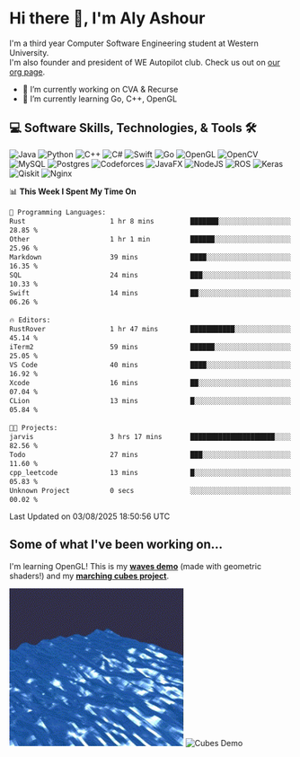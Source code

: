 # Hi there 👋, I'm Aly Ashour
I'm a third year Computer Software Engineering student at Western University.  
I'm also founder and president of WE Autopilot club. Check us out on [our org page](https://github.com/WE-Autopilot).

- 🔭 I’m currently working on CVA & Recurse
- 🌱 I’m currently learning Go, C++, OpenGL

## 💻 Software Skills, Technologies, & Tools 🛠️

![Java](https://img.shields.io/badge/java-%23ED8B00.svg?style=for-the-badge&logo=openjdk&logoColor=white)
![Python](https://img.shields.io/badge/python-3670A0?style=for-the-badge&logo=python&logoColor=ffdd54)
![C++](https://img.shields.io/badge/c++-%2300599C.svg?style=for-the-badge&logo=c%2B%2B&logoColor=white)
![C#](https://img.shields.io/badge/c%23-%23239120.svg?style=for-the-badge&logo=csharp&logoColor=white)
![Swift](https://img.shields.io/badge/swift-F54A2A?style=for-the-badge&logo=swift&logoColor=white)
![Go](https://img.shields.io/badge/go-%2300ADD8.svg?style=for-the-badge&logo=go&logoColor=white)
![OpenGL](https://img.shields.io/badge/OpenGL-%23FFFFFF.svg?style=for-the-badge&logo=opengl)
![OpenCV](https://img.shields.io/badge/opencv-%23white.svg?style=for-the-badge&logo=opencv&logoColor=white)
![MySQL](https://img.shields.io/badge/mysql-4479A1.svg?style=for-the-badge&logo=mysql&logoColor=white)
![Postgres](https://img.shields.io/badge/postgres-%23316192.svg?style=for-the-badge&logo=postgresql&logoColor=white)
![Codeforces](https://img.shields.io/badge/Codeforces-445f9d?style=for-the-badge&logo=Codeforces&logoColor=white)
![JavaFX](https://img.shields.io/badge/javafx-%23FF0000.svg?style=for-the-badge&logo=javafx&logoColor=white)
![NodeJS](https://img.shields.io/badge/node.js-6DA55F?style=for-the-badge&logo=node.js&logoColor=white)
![ROS](https://img.shields.io/badge/ros-%230A0FF9.svg?style=for-the-badge&logo=ros&logoColor=white)
![Keras](https://img.shields.io/badge/Keras-%23D00000.svg?style=for-the-badge&logo=Keras&logoColor=white)
![Qiskit](https://img.shields.io/badge/Qiskit-%236929C4.svg?style=for-the-badge&logo=Qiskit&logoColor=white)
![Nginx](https://img.shields.io/badge/nginx-%23009639.svg?style=for-the-badge&logo=nginx&logoColor=white)
<br>


<!--START_SECTION:waka-->
📊 **This Week I Spent My Time On** 

```text
💬 Programming Languages: 
Rust                     1 hr 8 mins         ███████░░░░░░░░░░░░░░░░░░   28.85 % 
Other                    1 hr 1 min          ██████░░░░░░░░░░░░░░░░░░░   25.96 % 
Markdown                 39 mins             ████░░░░░░░░░░░░░░░░░░░░░   16.35 % 
SQL                      24 mins             ███░░░░░░░░░░░░░░░░░░░░░░   10.33 % 
Swift                    14 mins             ██░░░░░░░░░░░░░░░░░░░░░░░   06.26 % 

🔥 Editors: 
RustRover                1 hr 47 mins        ███████████░░░░░░░░░░░░░░   45.14 % 
iTerm2                   59 mins             ██████░░░░░░░░░░░░░░░░░░░   25.05 % 
VS Code                  40 mins             ████░░░░░░░░░░░░░░░░░░░░░   16.92 % 
Xcode                    16 mins             ██░░░░░░░░░░░░░░░░░░░░░░░   07.04 % 
CLion                    13 mins             █░░░░░░░░░░░░░░░░░░░░░░░░   05.84 % 

🐱‍💻 Projects: 
jarvis                   3 hrs 17 mins       █████████████████████░░░░   82.56 % 
Todo                     27 mins             ███░░░░░░░░░░░░░░░░░░░░░░   11.60 % 
cpp_leetcode             13 mins             █░░░░░░░░░░░░░░░░░░░░░░░░   05.83 % 
Unknown Project          0 secs              ░░░░░░░░░░░░░░░░░░░░░░░░░   00.02 % 
```


 Last Updated on 03/08/2025 18:50:56 UTC
<!--END_SECTION:waka-->

<h2>Some of what I've been working on...</h2>

I'm learning OpenGL!
This is my **[waves demo](https://github.com/alyashour/Gerstner-waves)** (made with geometric shaders!) and my **[marching cubes project](https://github.com/alyashour/Marching-Cube-Renderer)**.
<p>
  <img src="./assets/demo_waves.gif" alt="Waves Demo" width="310"/>
  <img src="./assets/demo_marching_cubes.gif" alt="Cubes Demo" width="378"/>
</p>
